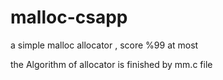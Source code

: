 # malloc-csapp
a simple malloc allocator , score %99 at most

the Algorithm of allocator is finished by mm.c file 
